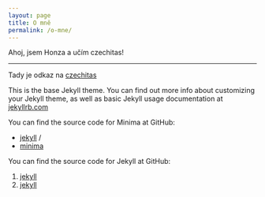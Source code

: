 ```yaml
---
layout: page
title: O mně
permalink: /o-mne/
---
```


Ahoj, jsem Honza a učím czechitas!

---

Tady je odkaz na [czechitas](czechitas.cz)


This is the base Jekyll theme. You can find out more info about customizing your Jekyll theme, as well as basic Jekyll usage documentation at [jekyllrb.com](https://jekyllrb.com/)

You can find the source code for Minima at GitHub:
- [jekyll][jekyll-organization] /
- [minima](https://github.com/jekyll/minima)

You can find the source code for Jekyll at GitHub:
1. [jekyll][jekyll-organization]
2. [jekyll](https://github.com/jekyll/jekyll)


[jekyll-organization]: https://github.com/jekyll
